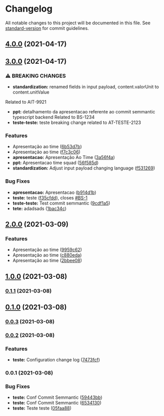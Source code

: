# Changelog

All notable changes to this project will be documented in this file. See [standard-version](https://github.com/conventional-changelog/standard-version) for commit guidelines.

## [4.0.0](https://github.com/jonathansantana19/commit-semmantic/compare/v3.0.0...v4.0.0) (2021-04-17)

## [3.0.0](https://github.com/jonathansantana19/commit-semmantic/compare/v2.0.0...v3.0.0) (2021-04-17)


### ⚠ BREAKING CHANGES

* **standardization:** renamed fields in input payload, content.valorUnit to content.unitValue

Related to AIT-9921
* **ppt:** detalhamento da apresentacao referente ao commit semmantic typescript backend
Related to BS-1234
* **teste-teste:** teste breaking change
related to AT-TESTE-2123

### Features

* Apresentação ao time ([6b53d7b](https://github.com/jonathansantana19/commit-semmantic/commits/6b53d7b7644ddbe2fe639112f8c6e9843eb96dff))
* Apresentação ao time ([f7c3c06](https://github.com/jonathansantana19/commit-semmantic/commits/f7c3c0625c427c6edf0efd93d77de7c8f117ba2f))
* **apresentacao:** Apresentação Ao Time ([3a56f4a](https://github.com/jonathansantana19/commit-semmantic/commits/3a56f4af257b99fad8a07899342481eb72f79a3c))
* **ppt:** Apresentacao time squad ([56f585d](https://github.com/jonathansantana19/commit-semmantic/commits/56f585d30f292e324353ac3ed28b83c622abfaf3))
* **standardization:** Adjust input payload changing language ([f531269](https://github.com/jonathansantana19/commit-semmantic/commits/f5312697edf3d56582b04af1bc01b52aed178073))


### Bug Fixes

* **apresentacao:** Apresentacao ([b914d1b](https://github.com/jonathansantana19/commit-semmantic/commits/b914d1bf2151f0b5c8ab7e15ede47110b49310b8))
* **teste:** teste ([f35cfdd](https://github.com/jonathansantana19/commit-semmantic/commits/f35cfdd2673480570515e334093f943571ab2ea5)), closes [#BS-1](https://github.com/jonathansantana19/commit-semmantic/issues/BS-1)
* **teste-teste:** Test commit semmantic ([9cdf1a5](https://github.com/jonathansantana19/commit-semmantic/commits/9cdf1a51938d6d1682b13e0996eae1ae3a721837))
* **tete:** adadsads ([1bac34c](https://github.com/jonathansantana19/commit-semmantic/commits/1bac34cfe8ba459ec6e0fc5e5f4ace02bb7a61a4))

## [2.0.0](https://github.com/jonathansantana19/commit-semmantic/compare/v1.0.0...v2.0.0) (2021-03-09)


### Features

* Apresentação ao time ([9959c62](https://github.com/jonathansantana19/commit-semmantic/commits/9959c6253867c2e6ee32f639e7c233139a41564a))
* Apresentação ao time ([c880eda](https://github.com/jonathansantana19/commit-semmantic/commits/c880eda36c7a800d252e4391d73eb56a44eb278b))
* Apresentação ao time ([2bbee08](https://github.com/jonathansantana19/commit-semmantic/commits/2bbee086128bd7288e1a247ff0bd564038283174))

## [1.0.0](https://github.com/jonathansantana19/commit-semmantic/compare/v0.1.1...v1.0.0) (2021-03-08)

### [0.1.1](https://github.com/jonathansantana19/commit-semmantic/compare/v0.1.0...v0.1.1) (2021-03-08)

## [0.1.0](https://github.com/jonathansantana19/commit-semmantic/compare/v0.0.3...v0.1.0) (2021-03-08)

### [0.0.3](https://github.com/jonathansantana19/commit-semmantic/compare/v0.0.2...v0.0.3) (2021-03-08)

### [0.0.2](https://github.com/jonathansantana19/commit-semmantic/compare/v0.0.1...v0.0.2) (2021-03-08)


### Features

* **teste:** Configuration change log ([7473fcf](https://github.com/jonathansantana19/commit-semmantic/commits/7473fcfc298e9a65e6a42108b882f88adfcd9bb0))

### 0.0.1 (2021-03-08)


### Bug Fixes

* **teste:** Conf Commit Semmantic ([59443bb](https://github.com/mokkapps/changelog-generator-demo/commits/59443bbc6c31f69b9ad7bccaec3627531b9ebaf7))
* **teste:** Conf Commit Semmantic ([6534130](https://github.com/mokkapps/changelog-generator-demo/commits/65341303d9e85db37ba5154cc964335048d0ce91))
* **teste:** Teste teste ([05faa88](https://github.com/mokkapps/changelog-generator-demo/commits/05faa8825d20620fc592e5329bff36453db00a7a))
